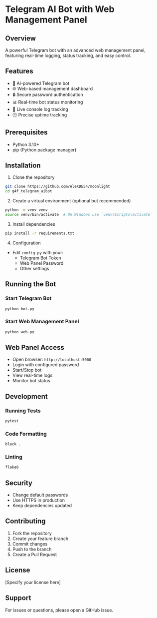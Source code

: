 # Telegram AI Bot with Web Management Panel

## Overview

A powerful Telegram bot with an advanced web management panel, featuring real-time logging, status tracking, and easy control.

## Features

- 🤖 AI-powered Telegram bot
- 🌐 Web-based management dashboard
- 🔒 Secure password authentication
- 📊 Real-time bot status monitoring
- 📝 Live console log tracking
- 🕒 Precise uptime tracking

## Prerequisites

- Python 3.10+
- pip (Python package manager)

## Installation

1. Clone the repository

```bash
git clone https://github.com/AleXDE54/moonlight
cd g4f_telegram_aibot
```

2. Create a virtual environment (optional but recommended)

```bash
python -m venv venv
source venv/bin/activate  # On Windows use `venv\Scripts\activate`
```

3. Install dependencies

```bash
pip install -r requirements.txt
```

4. Configuration

- Edit `config.py` with your:
  * Telegram Bot Token
  * Web Panel Password
  * Other settings

## Running the Bot

### Start Telegram Bot

```bash
python bot.py
```

### Start Web Management Panel

```bash
python web.py
```

## Web Panel Access

- Open browser: `http://localhost:5000`
- Login with configured password
- Start/Stop bot
- View real-time logs
- Monitor bot status

## Development

### Running Tests

```bash
pytest
```

### Code Formatting

```bash
black .
```

### Linting

```bash
flake8
```

## Security

- Change default passwords
- Use HTTPS in production
- Keep dependencies updated

## Contributing

1. Fork the repository
2. Create your feature branch
3. Commit changes
4. Push to the branch
5. Create a Pull Request

## License

[Specify your license here]

## Support

For issues or questions, please open a GitHub issue.
